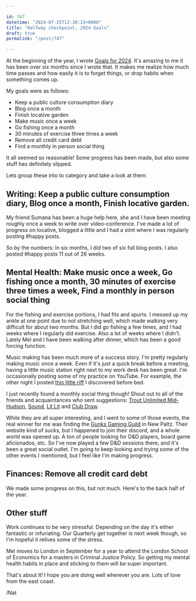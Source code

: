 ```yaml
---

id: 747
datetime: "2024-07-25T12:38:23+0000"
title: "Halfway checkpoint, 2024 Goals"
draft: true
permalink: "/post/747"

---
```


At the beginning of the year, I wrote [Goals for 2024](https://writing.natwelch.com/post/731). It's amazing to me it has been over six months since I wrote that. It makes me realize how much time passes and how easily it is to forget things, or drop habits when something comes up.

My goals were as follows:

- Keep a public culture consumption diary
- Blog once a month
- Finish locative garden
- Make music once a week
- Go fishing once a month
- 30 minutes of exercise three times a week
- Remove all credit card debt
- Find a monthly in person social thing

It all seemed so reasonable! Some progress has been made, but also some stuff has definitely slipped.

Lets group these into to category and take a look at them:

## Writing: Keep a public culture consumption diary, Blog once a month, Finish locative garden.

My friend Sumana has been a huge help here, she and I have been meeting roughly once a week to write over video-conference. I've made a lot of progress on locative, blogged a little and I had a stint where I was regularly posting #happy posts.

So by the numbers: In six months, I did two of six full blog posts. I also posted #happy posts 11 out of 26 weeks.

## Mental Health: Make music once a week, Go fishing once a month, 30 minutes of exercise three times a week, Find a monthly in person social thing

For the fishing and exercise portions, I had fits and spurts. I messed up my ankle at one point due to not stretching well, which made walking very difficult for about two months. But I did go fishing a few times, and I had weeks where I regularly did exercise. Also a lot of weeks where I didn't. Lately Mel and I have been walking after dinner, which has been a good forcing function.

Music making has been much more of a success story. I'm pretty regularly making music once a week. Even if it's just a quick break before a meeting, having a little music station right next to my work desk has been great. I'm occasionally posting some of my practice on YouTube. For example, the other night I posted [this little riff](https://youtu.be/rVa75atfe3E?si=BAZsHIJS8tU2ZJPd) I discovered before bed. 

I just recently found a monthly social thing though! Shout out to all of the friends and acquaintances who sent suggestions: [Trout Unlimited Mid-Hudson](https://www.midhudsontroutunlimited.org/), [Sound](https://luckdragon.space/event/sound.html), [Lit Lit](https://donnaminkowitz.com/lit-lit/) and [Club Draw](https://soyrosendale.com/event/club-draw-session-25/). 

While they are all super interesting, and I went to some of those events, the real winner for me was finding the [Gunks Gaming Guild](https://gunksgamingguild.com/) in New Paltz. Their website kind of sucks, but I happened to join their discord, and a whole world was opened up. A ton of people looking for D&D players, board game aficionados, etc. So I've now played a few D&D sessions there, and it's been a great social outlet. I'm going to keep looking and trying some of the other events I mentioned, but I feel like I'm making progress.

## Finances: Remove all credit card debt

We made some progress on this, but not much. Here's to the back half of the year.

## Other stuff

Work continues to be very stressful. Depending on the day it's either fantastic or infuriating. Our Quarterly get together is next week though, so I'm hopeful it relives some of the stress.

Mel moves to London in September for a year to attend the London School of Economics for a masters in Criminal Justice Policy. So getting my mental health habits in place and sticking to them will be super important. 

That's about it! I hope you are doing well wherever you are. Lots of love from the east coast.

/Nat